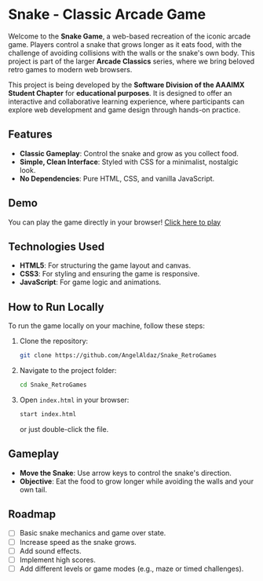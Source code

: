 # Snake - Classic Arcade Game

Welcome to the **Snake Game**, a web-based recreation of the iconic arcade game. Players control a snake that grows longer as it eats food, with the challenge of avoiding collisions with the walls or the snake's own body. This project is part of the larger **Arcade Classics** series, where we bring beloved retro games to modern web browsers.

This project is being developed by the **Software Division of the AAAIMX Student Chapter** for **educational purposes**. It is designed to offer an interactive and collaborative learning experience, where participants can explore web development and game design through hands-on practice.

## Features

- **Classic Gameplay**: Control the snake and grow as you collect food.
- **Simple, Clean Interface**: Styled with CSS for a minimalist, nostalgic look.
- **No Dependencies**: Pure HTML, CSS, and vanilla JavaScript.

## Demo

You can play the game directly in your browser! [Click here to play](#)

## Technologies Used

- **HTML5**: For structuring the game layout and canvas.
- **CSS3**: For styling and ensuring the game is responsive.
- **JavaScript**: For game logic and animations.

## How to Run Locally

To run the game locally on your machine, follow these steps:

1. Clone the repository:

   ```bash
   git clone https://github.com/AngelAldaz/Snake_RetroGames
   ```

2. Navigate to the project folder:

   ```bash
   cd Snake_RetroGames
   ```

3. Open `index.html` in your browser:

   ```bash
   start index.html
   ```

   or just double-click the file.

## Gameplay

- **Move the Snake**: Use arrow keys to control the snake's direction.
- **Objective**: Eat the food to grow longer while avoiding the walls and your own tail.

## Roadmap

- [ ] Basic snake mechanics and game over state.
- [ ] Increase speed as the snake grows.
- [ ] Add sound effects.
- [ ] Implement high scores.
- [ ] Add different levels or game modes (e.g., maze or timed challenges).
